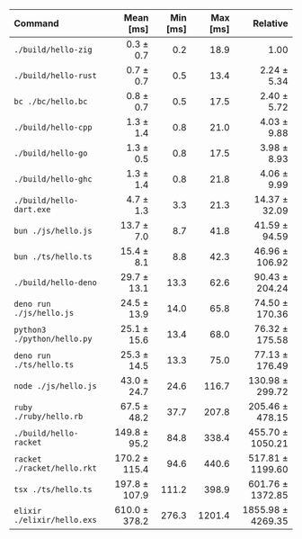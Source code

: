 | Command                     |     Mean [ms] | Min [ms] | Max [ms] |          Relative |
| :-------------------------- | ------------: | -------: | -------: | ----------------: |
| `./build/hello-zig`         |     0.3 ± 0.7 |      0.2 |     18.9 |              1.00 |
| `./build/hello-rust`        |     0.7 ± 0.7 |      0.5 |     13.4 |       2.24 ± 5.34 |
| `bc ./bc/hello.bc`          |     0.8 ± 0.7 |      0.5 |     17.5 |       2.40 ± 5.72 |
| `./build/hello-cpp`         |     1.3 ± 1.4 |      0.8 |     21.0 |       4.03 ± 9.88 |
| `./build/hello-go`          |     1.3 ± 0.5 |      0.8 |     17.5 |       3.98 ± 8.93 |
| `./build/hello-ghc`         |     1.3 ± 1.4 |      0.8 |     21.8 |       4.06 ± 9.99 |
| `./build/hello-dart.exe`    |     4.7 ± 1.3 |      3.3 |     21.3 |     14.37 ± 32.09 |
| `bun ./js/hello.js`         |    13.7 ± 7.0 |      8.7 |     41.8 |     41.59 ± 94.59 |
| `bun ./ts/hello.ts`         |    15.4 ± 8.1 |      8.8 |     42.3 |    46.96 ± 106.92 |
| `./build/hello-deno`        |   29.7 ± 13.1 |     13.3 |     62.6 |    90.43 ± 204.24 |
| `deno run ./js/hello.js`    |   24.5 ± 13.9 |     14.0 |     65.8 |    74.50 ± 170.36 |
| `python3 ./python/hello.py` |   25.1 ± 15.6 |     13.4 |     68.0 |    76.32 ± 175.58 |
| `deno run ./ts/hello.ts`    |   25.3 ± 14.5 |     13.3 |     75.0 |    77.13 ± 176.49 |
| `node ./js/hello.js`        |   43.0 ± 24.7 |     24.6 |    116.7 |   130.98 ± 299.72 |
| `ruby ./ruby/hello.rb`      |   67.5 ± 48.2 |     37.7 |    207.8 |   205.46 ± 478.15 |
| `./build/hello-racket`      |  149.8 ± 95.2 |     84.8 |    338.4 |  455.70 ± 1050.21 |
| `racket ./racket/hello.rkt` | 170.2 ± 115.4 |     94.6 |    440.6 |  517.81 ± 1199.60 |
| `tsx ./ts/hello.ts`         | 197.8 ± 107.9 |    111.2 |    398.9 |  601.76 ± 1372.85 |
| `elixir ./elixir/hello.exs` | 610.0 ± 378.2 |    276.3 |   1201.4 | 1855.98 ± 4269.35 |
